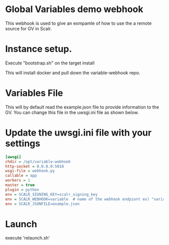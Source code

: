 # Global Variables demo webhook

This webhook is used to give an exmpamle of how to use the a remote source for GV in Scalr.


# Instance setup.
Execute "bootstrap.sh" on the target install

This will install docker and pull down the variable-webhook repo.

# Variables File
This will by default read the example.json file to provide information to the GV.  You can change this file in the uwsgi.ini file as shown below.

# Update the uwsgi.ini file with your settings

```ini
[uwsgi]
chdir = /opt/variable-webhook
http-socket = 0.0.0.0:5018
wsgi-file = webhook.py
callable = app
workers = 1
master = true
plugin = python
env = SCALR_SIGNING_KEY=scalr_signing_key
env = SCALR_WEBHOOK=variable  # name of the webhook endpiont ex) "variable2" so your full endpiont in scalr would be "http:/xxx:5018/variable2"
env = SCALR_JSONFILE=example.json
```

# Launch
execute 'relaunch.sh'
